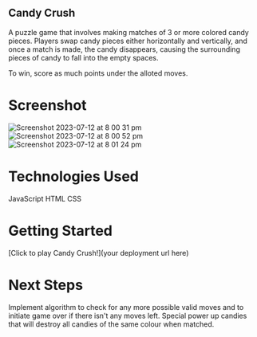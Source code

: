 ## Candy Crush

A puzzle game that involves making matches of 3 or more colored candy pieces. Players swap candy pieces either horizontally and vertically, and once a match is made, the candy disappears, causing the surrounding pieces of candy to fall into the empty spaces.

To win, score as much points under the alloted moves.

# Screenshot

![Screenshot 2023-07-12 at 8 00 31 pm](https://github.com/di-wee/Project1_Candy_Crush/assets/135717295/461bcae8-fa2d-491f-afc2-802311bd996c)
![Screenshot 2023-07-12 at 8 00 52 pm](https://github.com/di-wee/Project1_Candy_Crush/assets/135717295/70bf43cd-c99b-4d12-8fb5-4320a4c4fed1)
![Screenshot 2023-07-12 at 8 01 24 pm](https://github.com/di-wee/Project1_Candy_Crush/assets/135717295/ce6a67ef-a7f9-4e85-9d3d-fa6282eb152c)

# Technologies Used

JavaScript
HTML
CSS

# Getting Started

[Click to play Candy Crush!](your deployment url here)

# Next Steps

Implement algorithm to check for any more possible valid moves and to initiate game over if there isn't any moves left.
Special power up candies that will destroy all candies of the same colour when matched.
